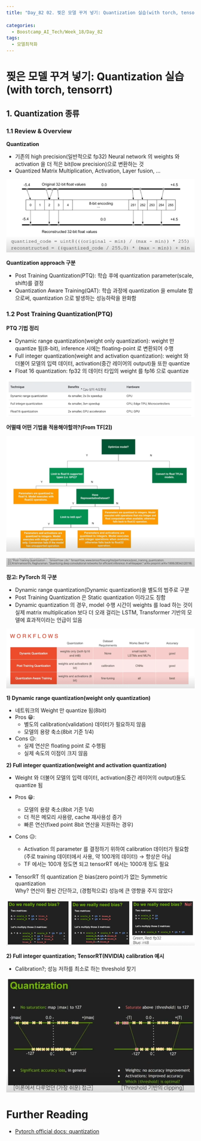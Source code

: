 ```yaml
---
title: "Day_82 02. 찢은 모델 꾸겨 넣기: Quantization 실습(with torch, tensorrt)"

categories:
  - Boostcamp_AI_Tech/Week_18/Day_82
tags:
  - 모델최적화
---
```

  
# 찢은 모델 꾸겨 넣기: Quantization 실습(with torch, tensorrt)

## 1. Quantization 종류

### 1.1 Review & Overview

**Quantization**

- 기존의 high precision(일반적으로 fp32) Neural network 의 weights 와 activation 을 더 적은 bit(low precision)으로 변환하는 것
- Quantized Matrix Multiplication, Activation, Layer fusion, ...

![](../assets/images/2300e2b7.png)

**Quantization approach 구분**

- Post Training Quantization(PTQ): 학습 후에 quantization parameter(scale, shift)를 결정
- Quantization Aware Training(QAT): 학습 과정에 quantization 을 emulate 함으로써, quantization 으로 발생하는 성능하락을 완화함

### 1.2 Post Training Quantization(PTQ)

**PTQ 기법 정리**

- Dynamic range quantization(weight only quantization): weight 만 quantize 됨(8-bit), inference 시에는 floating-point 로 
변환되어 수행
- Full integer quantization(weight and activation quantization): weight 와 더불어 모델의 입력 데이터, activation(중간 레이어의
output)들 또한 quantize
- Float 16 quantization: fp32 의 데이터 타입의 weight 를 fp16 으로 quantize

![](../assets/images/fd8134a0.png)

**어떨때 어떤 기법을 적용해야할까?(From TF[2])**

![](../assets/images/ba83d043.png)

![](../assets/images/1939e39c.png)

**참고: PyTorch 의 구분**

- Dynamic range quantization(Dynamic quantization)을 별도의 범주로 구분
- Post Training Quantization 은 Static quantization 이라고도 칭함
- Dynamic quantization 의 경우, model 수행 시간이 weights 를 load 하는 것이 실제 matrix multiplication 보다 더 오래 걸리는
LSTM, Transformer 기반의 모델에 효과적이라는 언급이 있음

![](../assets/images/870439aa.png)

**1) Dynamic range quantization(weight only quantization)**

- 네트워크의 Weight 만 quantize 됨(8bit)
- Pros 😁:
  - 별도의 calibration(validation) 데이터가 필요하지 않음
  - 모델의 용량 축소(8bit 기준 1/4)
- Cons 😥:
  - 실제 연산은 floating point 로 수행됨
  - 실제 속도의 이점이 크지 않음

**2) Full integer quantization(weight and activation quantization)**

- Weight 와 더불어 모델의 입력 데이터, activation(중간 레이어의 output)들도 quantize 됨
- Pros 😁:
  - 모델의 용량 축소(8bit 기준 1/4)
  - 더 적은 메모리 사용량, cache 재사용성 증가
  - 빠른 연산(fixed point 8bit 연산을 지원하는 경우)
- Cons 😥:
  - Activation 의 parameter 를 결정하기 위하여 calibration 데이터가 필요함  
    (주로 training 데이터에서 사용, 약 100개의 데이터) $\rightarrow$ 항상은 아님
  - TF 에서는 100개 정도면 되고 tensorRT 에서는 1000개 정도 필요

- TensorRT 의 quantization 은 bias(zero point)가 없는 Symmetric quantization  
Why? 연산이 훨씬 간단하고, (경험적으로) 성능에 큰 영향을 주지 않았다

![](../assets/images/43ef16b7.png)

**2) Full integer quantization; TensorRT(NVIDIA) calibration 예시**

- Calibration?; 성능 저하를 최소로 하는 threshold 찾기

![](../assets/images/f889e811.png)










# Further Reading
 
- [Pytorch official docs: quantization](https://pytorch.org/docs/stable/quantization.html)










